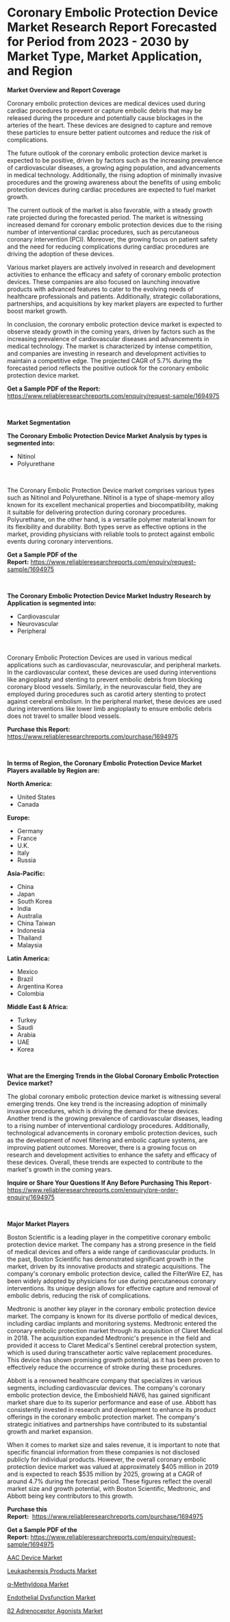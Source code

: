 <p><h1>Coronary Embolic Protection Device Market Research Report Forecasted for Period from 2023 -  2030 by Market Type, Market Application, and Region</h1></p><p><strong>Market Overview and Report Coverage</strong></p>
<p><p>Coronary embolic protection devices are medical devices used during cardiac procedures to prevent or capture embolic debris that may be released during the procedure and potentially cause blockages in the arteries of the heart. These devices are designed to capture and remove these particles to ensure better patient outcomes and reduce the risk of complications.</p><p>The future outlook of the coronary embolic protection device market is expected to be positive, driven by factors such as the increasing prevalence of cardiovascular diseases, a growing aging population, and advancements in medical technology. Additionally, the rising adoption of minimally invasive procedures and the growing awareness about the benefits of using embolic protection devices during cardiac procedures are expected to fuel market growth.</p><p>The current outlook of the market is also favorable, with a steady growth rate projected during the forecasted period. The market is witnessing increased demand for coronary embolic protection devices due to the rising number of interventional cardiac procedures, such as percutaneous coronary intervention (PCI). Moreover, the growing focus on patient safety and the need for reducing complications during cardiac procedures are driving the adoption of these devices.</p><p>Various market players are actively involved in research and development activities to enhance the efficacy and safety of coronary embolic protection devices. These companies are also focused on launching innovative products with advanced features to cater to the evolving needs of healthcare professionals and patients. Additionally, strategic collaborations, partnerships, and acquisitions by key market players are expected to further boost market growth.</p><p>In conclusion, the coronary embolic protection device market is expected to observe steady growth in the coming years, driven by factors such as the increasing prevalence of cardiovascular diseases and advancements in medical technology. The market is characterized by intense competition, and companies are investing in research and development activities to maintain a competitive edge. The projected CAGR of 5.7% during the forecasted period reflects the positive outlook for the coronary embolic protection device market.</p></p>
<p><strong>Get a Sample PDF of the Report:</strong> <a href="https://www.reliableresearchreports.com/enquiry/request-sample/1694975">https://www.reliableresearchreports.com/enquiry/request-sample/1694975</a></p>
<p>&nbsp;</p>
<p><strong>Market Segmentation</strong></p>
<p><strong>The Coronary Embolic Protection Device Market Analysis by types is segmented into:</strong></p>
<p><ul><li>Nitinol</li><li>Polyurethane</li></ul></p>
<p>&nbsp;</p>
<p><p>The Coronary Embolic Protection Device market comprises various types such as Nitinol and Polyurethane. Nitinol is a type of shape-memory alloy known for its excellent mechanical properties and biocompatibility, making it suitable for delivering protection during coronary procedures. Polyurethane, on the other hand, is a versatile polymer material known for its flexibility and durability. Both types serve as effective options in the market, providing physicians with reliable tools to protect against embolic events during coronary interventions.</p></p>
<p><strong>Get a Sample PDF of the Report:</strong>&nbsp;<a href="https://www.reliableresearchreports.com/enquiry/request-sample/1694975">https://www.reliableresearchreports.com/enquiry/request-sample/1694975</a></p>
<p>&nbsp;</p>
<p><strong>The Coronary Embolic Protection Device Market Industry Research by Application is segmented into:</strong></p>
<p><ul><li>Cardiovascular</li><li>Neurovascular</li><li>Peripheral</li></ul></p>
<p>&nbsp;</p>
<p><p>Coronary Embolic Protection Devices are used in various medical applications such as cardiovascular, neurovascular, and peripheral markets. In the cardiovascular context, these devices are used during interventions like angioplasty and stenting to prevent embolic debris from blocking coronary blood vessels. Similarly, in the neurovascular field, they are employed during procedures such as carotid artery stenting to protect against cerebral embolism. In the peripheral market, these devices are used during interventions like lower limb angioplasty to ensure embolic debris does not travel to smaller blood vessels.</p></p>
<p><strong>Purchase this Report:</strong>&nbsp; <a href="https://www.reliableresearchreports.com/purchase/1694975">https://www.reliableresearchreports.com/purchase/1694975</a></p>
<p>&nbsp;</p>
<p><strong>In terms of Region, the Coronary Embolic Protection Device Market Players available by Region are:</strong></p>
<p>
    <p> <strong> North America: </strong>
        <ul>
            <li>United States</li>
            <li>Canada</li>
        </ul>
        </p> 
    <p> <strong> Europe: </strong>
        <ul>
            <li>Germany</li>
            <li>France</li>
            <li>U.K.</li>
            <li>Italy</li>
            <li>Russia</li>
        </ul>
        </p> 
    <p> <strong> Asia-Pacific: </strong>
        <ul>
            <li>China</li>
            <li>Japan</li>
            <li>South Korea</li>
            <li>India</li>
            <li>Australia</li>
            <li>China Taiwan</li>
            <li>Indonesia</li>
            <li>Thailand</li>
            <li>Malaysia</li>
        </ul>
        </p> 
    <p> <strong> Latin America: </strong>
        <ul>
            <li>Mexico</li>
            <li>Brazil</li>
            <li>Argentina Korea</li>
            <li>Colombia</li>
        </ul>
        </p> 
    <p> <strong> Middle East & Africa: </strong>
        <ul>
            <li>Turkey</li>
            <li>Saudi</li>
            <li>Arabia</li>
            <li>UAE</li>
            <li>Korea</li>
        </ul>
    </p>
    </p>
<p>&nbsp;</p>
<p><strong>What are the Emerging Trends in the Global Coronary Embolic Protection Device market?</strong></p>
<p><p>The global coronary embolic protection device market is witnessing several emerging trends. One key trend is the increasing adoption of minimally invasive procedures, which is driving the demand for these devices. Another trend is the growing prevalence of cardiovascular diseases, leading to a rising number of interventional cardiology procedures. Additionally, technological advancements in coronary embolic protection devices, such as the development of novel filtering and embolic capture systems, are improving patient outcomes. Moreover, there is a growing focus on research and development activities to enhance the safety and efficacy of these devices. Overall, these trends are expected to contribute to the market's growth in the coming years.</p></p>
<p><strong>Inquire or Share Your Questions If Any Before Purchasing This Report</strong>- <a href="https://www.reliableresearchreports.com/enquiry/pre-order-enquiry/1694975">https://www.reliableresearchreports.com/enquiry/pre-order-enquiry/1694975</a></p>
<p>&nbsp;</p>
<p><strong>Major Market Players</strong></p>
<p><p>Boston Scientific is a leading player in the competitive coronary embolic protection device market. The company has a strong presence in the field of medical devices and offers a wide range of cardiovascular products. In the past, Boston Scientific has demonstrated significant growth in the market, driven by its innovative products and strategic acquisitions. The company's coronary embolic protection device, called the FilterWire EZ, has been widely adopted by physicians for use during percutaneous coronary interventions. Its unique design allows for effective capture and removal of embolic debris, reducing the risk of complications.</p><p>Medtronic is another key player in the coronary embolic protection device market. The company is known for its diverse portfolio of medical devices, including cardiac implants and monitoring systems. Medtronic entered the coronary embolic protection market through its acquisition of Claret Medical in 2018. The acquisition expanded Medtronic's presence in the field and provided it access to Claret Medical's Sentinel cerebral protection system, which is used during transcatheter aortic valve replacement procedures. This device has shown promising growth potential, as it has been proven to effectively reduce the occurrence of stroke during these procedures.</p><p>Abbott is a renowned healthcare company that specializes in various segments, including cardiovascular devices. The company's coronary embolic protection device, the Emboshield NAV6, has gained significant market share due to its superior performance and ease of use. Abbott has consistently invested in research and development to enhance its product offerings in the coronary embolic protection market. The company's strategic initiatives and partnerships have contributed to its substantial growth and market expansion.</p><p>When it comes to market size and sales revenue, it is important to note that specific financial information from these companies is not disclosed publicly for individual products. However, the overall coronary embolic protection device market was valued at approximately $405 million in 2019 and is expected to reach $535 million by 2025, growing at a CAGR of around 4.7% during the forecast period. These figures reflect the overall market size and growth potential, with Boston Scientific, Medtronic, and Abbott being key contributors to this growth.</p></p>
<p><strong>Purchase this Report:</strong>&nbsp;&nbsp;<a href="https://www.reliableresearchreports.com/purchase/1694975">https://www.reliableresearchreports.com/purchase/1694975</a></p>
<p></p>
<p><strong>Get a Sample PDF of the Report:</strong>&nbsp;<a href="https://www.reliableresearchreports.com/enquiry/request-sample/1694975">https://www.reliableresearchreports.com/enquiry/request-sample/1694975</a></p>
<p><p><a href="https://www.linkedin.com/pulse/aac-device-market-research-report-unlocks-analysis-financial-jenre/">AAC Device Market</a></p><p><a href="https://www.linkedin.com/pulse/leukapheresis-products-market-share-amp-new-trends-analysis-mcgne/">Leukapheresis Products Market</a></p><p><a href="https://medium.com/@vidyap2912/alpha-methyldopa-market-furnishes-information-on-market-share-market-trends-and-market-growth-6c5cbf81b102">α-Methyldopa Market</a></p><p><a href="https://www.linkedin.com/pulse/endothelial-dysfunction-market-size-share-global-analysis-ulbqe/">Endothelial Dysfunction Market</a></p><p><a href="https://medium.com/@v4171497/beta-2-adrenoceptor-agonists-market-competitive-analysis-market-trends-and-forecast-to-2030-213d9310a4d5">β2 Adrenoceptor Agonists Market</a></p></p>